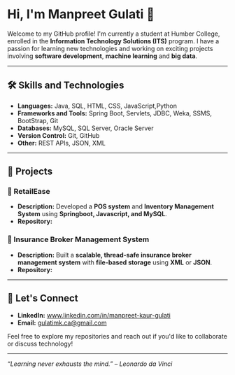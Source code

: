 # Hi, I'm Manpreet Gulati 👋

Welcome to my GitHub profile! I'm currently a student at Humber College, enrolled in the **Information Technology Solutions (ITS)** program. I have a passion for learning new technologies and working on exciting projects involving **software development**, **machine learning** and **big data**.

---

## 🛠️ **Skills and Technologies**

- **Languages:** Java,  SQL, HTML, CSS, JavaScript,Python
- **Frameworks and Tools:** Spring Boot, Servlets, JDBC, Weka, SSMS, BootStrap, Git
- **Databases:** MySQL, SQL Server, Oracle Server
- **Version Control:** Git, GitHub
- **Other:** REST APIs, JSON, XML

---

## 📂 **Projects**

### 🚗 RetailEase
- **Description:** Developed a **POS system** and **Inventory Management System** using **Springboot, Javascript, and MySQL**.
- **Repository:** 

### 🏢 Insurance Broker Management System
- **Description:** Built a **scalable, thread-safe insurance broker management system** with **file-based storage** using **XML** or **JSON**.
- **Repository:** 

---

## 📧 **Let's Connect**

- **LinkedIn:** www.linkedin.com/in/manpreet-kaur-gulati
- **Email:** gulatimk.ca@gmail.com

Feel free to explore my repositories and reach out if you'd like to collaborate or discuss technology!

---
_“Learning never exhausts the mind.” – Leonardo da Vinci_
